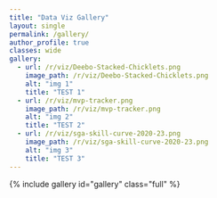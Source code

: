 ```yaml
---
title: "Data Viz Gallery"
layout: single
permalink: /gallery/
author_profile: true
classes: wide
gallery:
  - url: /r/viz/Deebo-Stacked-Chicklets.png
    image_path: /r/viz/Deebo-Stacked-Chicklets.png
    alt: "img 1"
    title: "TEST 1"
  - url: /r/viz/mvp-tracker.png
    image_path: /r/viz/mvp-tracker.png
    alt: "img 2"
    title: "TEST 2"
  - url: /r/viz/sga-skill-curve-2020-23.png
    image_path: /r/viz/sga-skill-curve-2020-23.png
    alt: "img 3"
    title: "TEST 3"
---
```


{% include gallery id="gallery" class="full" %}
